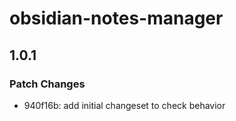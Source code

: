# obsidian-notes-manager

## 1.0.1

### Patch Changes

- 940f16b: add initial changeset to check behavior
